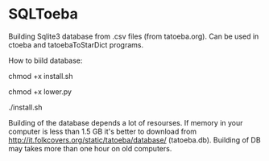 # SQLToeba
Building Sqlite3 database from .csv files (from tatoeba.org). Can be used in ctoeba and tatoebaToStarDict programs.

How to biild database:


chmod +x install.sh

chmod +x lower.py

./install.sh

Building of the database depends a lot of resourses. If memory in your computer is less than 1.5 GB it's better to download from http://it.folkcovers.org/static/tatoeba/database/ (tatoeba.db). Building of DB may takes more than one hour on old computers.
